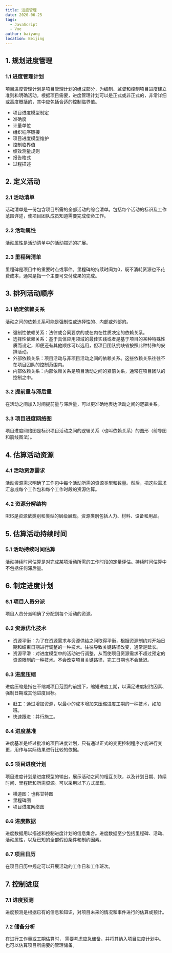 ```yaml
---
title: 进度管理 
date: 2020-06-25
tags: 
  - JavaScript
  - Vue
author: baiyang
location: Beijing
---
```


## 1. 规划进度管理
### 1.1 进度管理计划

项目进度管理计划是项目管理计划的组成部分，为编制、监督和控制项目进度建立准则和明确活动。根据项目需要，进度管理计划可以是正式或非正式的，非常详细或高度概括的，其中应包括合适的控制临界值。

- 项目进度模型制定
- 准确度
- 计量单位
- 组织程序链接
- 项目进度模型维护
- 控制临界值
- 绩效测量规则
- 报告格式
- 过程描述
## 2. 定义活动
### 2.1 活动清单
活动清单是一份包含项目所需的全部活动的综合清单。包括每个活动的标识及工作范围详述，使项目团队成员知道需要完成使命工作。

### 2.2 活动属性
活动属性是活动清单中的活动描述的扩展。

### 2.3 里程碑清单
里程碑是项目中的重要时点或事件。里程碑的持续时间为0，既不消耗资源也不花费成本，通常是指一个主要可交付成果的完成。

## 3. 排列活动顺序
### 3.1 确定依赖关系
活动之间的依赖关系可能是强制性或选择性的、内部或外部的。

- 强制性依赖关系：法律或合同要求的或在内在性质决定的依赖关系。
- 选择性依赖关系：基于具体应用领域的最佳实践或者是基于项目的某种特殊性质而设定，即便还有其他顺序可以选用，但项目团队扔缺省按照此种特殊的安排活动。
- 外部依赖关系：项目活动与非项目活动之间的依赖关系。这些依赖关系往往不在项目团队的控制范围内。
- 内部依赖关系：内部依赖关系是项目活动之间的紧前关系，通常在项目团队的控制之中。


### 3.2 提前量与滞后量
在活动之间加入时间提前量与滞后量，可以更准确地表达活动之间的逻辑关系。

### 3.3 项目进度网络图
项目进度网络图是标识项目活动之间的逻辑关系（也叫依赖关系）的图形（前导图和箭线图法）。

## 4. 估算活动资源
### 4.1 活动资源需求
活动资源需求明确了工作包中每个活动所需的资源类型和数量。然后，把这些需求汇总成每个工作包和每个工作时段的资源估算。

### 4.2 资源分解结构
RBS是资源依类别和类型的层级展现。资源类别包括人力、材料、设备和用品。

## 5. 估算活动持续时间
### 5.1 活动持续时间估算
活动持续时间估算是对完成某项活动所需的工作时段的定量评估。持续时间估算中不包括任何滞后量。

## 6. 制定进度计划
### 6.1 项目人员分派
项目人员分派明确了分配到每个活动的资源。

### 6.2 资源优化技术
- 资源平衡：为了在资源需求与资源供给之间取得平衡，根据资源制约对开始日期和结束日期进行调整的一种技术。往往导致关键路径改变，通常是延长。
- 资源平滑：对进度模型中的活动进行调整，从而使项目资源需求不超过预定的资源限制的一种技术。不会改变项目关键路径，完工日期也不会延迟。
### 6.3 进度压缩
进度压缩是指在不缩减项目范围的前提下，缩短进度工期，以满足进度制约因素、强制日期或其他进度目标。

- 赶工：通过增加资源，以最小的成本增加来压缩进度工期的一种技术，如加班。
- 快速跟进：并行施工。
### 6.4 进度基准
进度基准是经过批准的项目进度计划，只有通过正式的变更控制程序才能进行变更，用作与实际结果进行比较的依据。

### 6.5 项目进度计划
项目进度计划是进度模型的输出，展示活动之间的相互关联，以及计划日期、持续时间、里程碑和所需资源。可以采用以下方式呈现。

- 横道图：也称甘特图
- 里程碑图
- 项目进度网络图
### 6.6 进度数据
进度数据用以描述和控制进度计划的信息集合。进度数据至少包括里程碑、活动、活动属性，以及已知的全部假设条件和制约因素。

### 6.7 项目日历
在项目日历中规定可以开展活动的工作日和工作班次。

## 7. 控制进度
### 7.1 进度预测
进度预测是根据已有的信息和知识，对项目未来的情况和事件进行的估算或预计。

### 7.2 储备分析
在进行工作量或工期估算时， 需要考虑应急储备，并将其纳入项目进度计划中。也可以估算项目所需要的管理储备。
